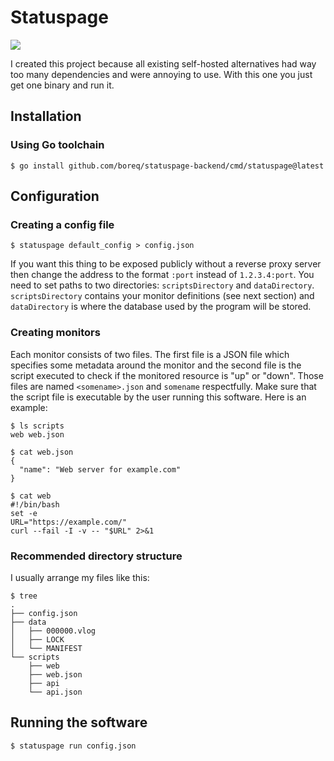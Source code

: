 # Statuspage

![](https://user-images.githubusercontent.com/1935975/224830896-65b21d01-62e1-4ed5-8b0c-edf717a85858.png)

I created this project because all existing self-hosted alternatives had way too many dependencies and were annoying to use. With this one you just get one binary and run it.

## Installation

### Using Go toolchain

    $ go install github.com/boreq/statuspage-backend/cmd/statuspage@latest

## Configuration

### Creating a config file

    $ statuspage default_config > config.json
    
If you want this thing to be exposed publicly without a reverse proxy server then change the address to the format `:port` instead of `1.2.3.4:port`. You need to set paths to two directories: `scriptsDirectory` and `dataDirectory`. `scriptsDirectory` contains your monitor definitions (see next section) and `dataDirectory` is where the database used by the program will be stored.

### Creating monitors

Each monitor consists of two files. The first file is a JSON file which specifies some metadata around the monitor and the second file is the script executed to check if the monitored resource is "up" or "down". Those files are named `<somename>.json` and `somename` respectfully. Make sure that the script file is executable by the user running this software. Here is an example:

    $ ls scripts
    web web.json
  
    $ cat web.json
    {
      "name": "Web server for example.com"
    }
    
    $ cat web
    #!/bin/bash
    set -e
    URL="https://example.com/"
    curl --fail -I -v -- "$URL" 2>&1

### Recommended directory structure

I usually arrange my files like this:



```
$ tree
.
├── config.json
├── data
│   ├── 000000.vlog
│   ├── LOCK
│   └── MANIFEST
└── scripts
    ├── web
    ├── web.json
    ├── api
    └── api.json
```
## Running the software

    $ statuspage run config.json
